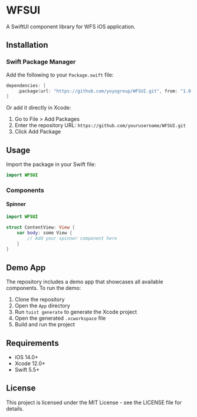 # WFSUI

A SwiftUI component library for WFS iOS application.

## Installation

### Swift Package Manager

Add the following to your `Package.swift` file:

```swift
dependencies: [
    .package(url: "https://github.com/yoyogroup/WFSUI.git", from: "1.0.0")
]
```

Or add it directly in Xcode:
1. Go to File > Add Packages
2. Enter the repository URL: `https://github.com/yourusername/WFSUI.git`
3. Click Add Package

## Usage

Import the package in your Swift file:

```swift
import WFSUI
```

### Components

#### Spinner

```swift
import WFSUI

struct ContentView: View {
    var body: some View {
        // Add your spinner component here
    }
}
```

## Demo App

The repository includes a demo app that showcases all available components. To run the demo:

1. Clone the repository
2. Open the `App` directory
3. Run `tuist generate` to generate the Xcode project
4. Open the generated `.xcworkspace` file
5. Build and run the project

## Requirements

- iOS 14.0+
- Xcode 12.0+
- Swift 5.5+

## License

This project is licensed under the MIT License - see the LICENSE file for details. 
